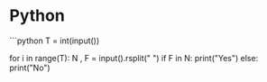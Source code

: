 
<h1> Python </h1>
```python
T = int(input())

for i in range(T):
    N , F = input().rsplit(" ")
    if F in N:
        print("Yes")
    else:
        print("No")
```
